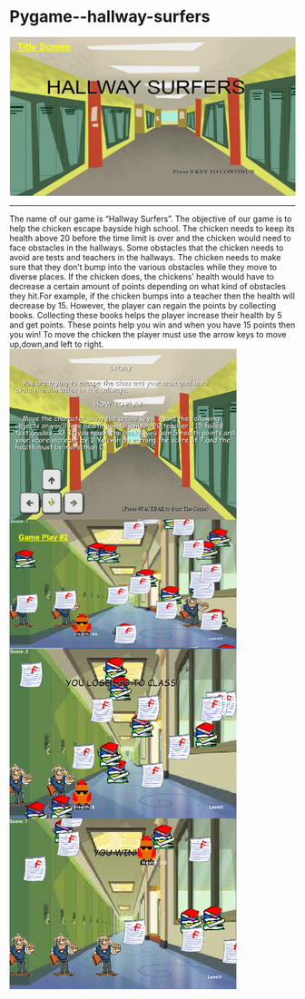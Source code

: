 # Pygame--hallway-surfers
<img src="https://github.com/yello2003/Pygame--hallway-surfers/blob/master/opening%20capture.PNG?raw=true" width=700> 

<hr>
<p>
   The name of our game is “Hallway Surfers”. The objective of our game is to help the chicken escape bayside high school. The chicken needs to keep its health above 20 before the time limit is over and the chicken would need to face obstacles in the hallways. Some obstacles that the chicken needs to avoid are tests and teachers in the hallways. The chicken needs to make sure that they don’t  bump into the various obstacles while they move to diverse places. If the chicken does, the chickens’ health would have to decrease a certain amount of points depending on what kind of obstacles they hit.For example, if the chicken bumps into a teacher then the health will decrease by 15. However, the player can regain the points by collecting books. Collecting these books helps  the player increase their health by 5 and get points. These points help you win and when you have 15 points then you win! To move the chicken the player  must use the arrow keys to move up,down,and left to right. 
 
<img src="https://github.com/yello2003/Pygame--hallway-surfers/blob/master/Capture%20description.PNG" width=400 align="left">
<img src="https://github.com/yello2003/Pygame--hallway-surfers/blob/master/Capture%20gameplay.PNG" width=400 align="left">
<img src="https://github.com/yello2003/Pygame--hallway-surfers/blob/master/Capture%20lose%20ending.PNG" width=400 align="left">
<img src="https://github.com/yello2003/Pygame--hallway-surfers/blob/master/Capture%20win%20ending.PNG" width=400 align="left">
